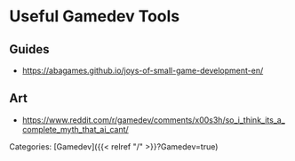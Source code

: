 # Useful Gamedev Tools

## Guides

 - https://abagames.github.io/joys-of-small-game-development-en/

## Art

 - https://www.reddit.com/r/gamedev/comments/x00s3h/so_i_think_its_a_complete_myth_that_ai_cant/

Categories: [Gamedev]({{< relref "/" >}}?Gamedev=true)